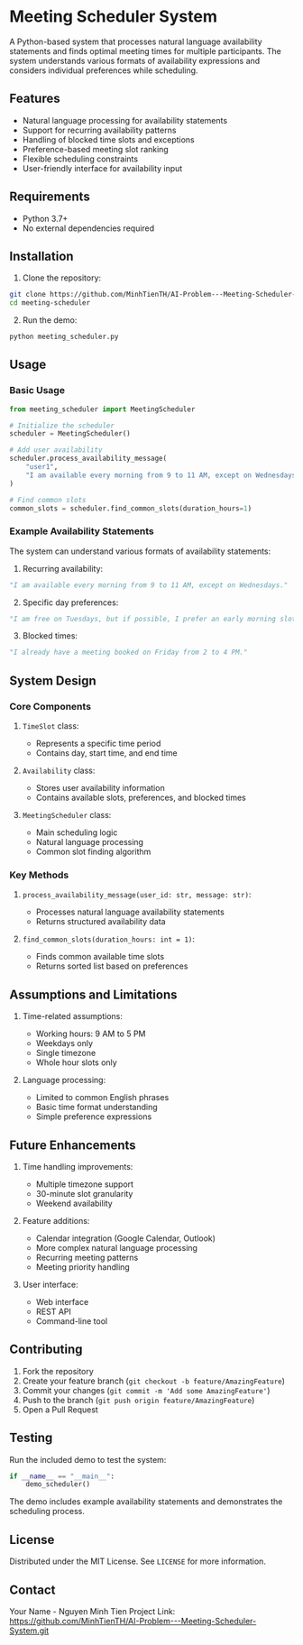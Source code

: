 # Meeting Scheduler System

A Python-based system that processes natural language availability statements and finds optimal meeting times for multiple participants. The system understands various formats of availability expressions and considers individual preferences while scheduling.

## Features

- Natural language processing for availability statements
- Support for recurring availability patterns
- Handling of blocked time slots and exceptions
- Preference-based meeting slot ranking
- Flexible scheduling constraints
- User-friendly interface for availability input

## Requirements

- Python 3.7+
- No external dependencies required

## Installation

1. Clone the repository:
```bash
git clone https://github.com/MinhTienTH/AI-Problem---Meeting-Scheduler-System.git
cd meeting-scheduler
```

2. Run the demo:
```bash
python meeting_scheduler.py
```

## Usage

### Basic Usage

```python
from meeting_scheduler import MeetingScheduler

# Initialize the scheduler
scheduler = MeetingScheduler()

# Add user availability
scheduler.process_availability_message(
    "user1",
    "I am available every morning from 9 to 11 AM, except on Wednesdays."
)

# Find common slots
common_slots = scheduler.find_common_slots(duration_hours=1)
```

### Example Availability Statements

The system can understand various formats of availability statements:

1. Recurring availability:
```python
"I am available every morning from 9 to 11 AM, except on Wednesdays."
```

2. Specific day preferences:
```python
"I am free on Tuesdays, but if possible, I prefer an early morning slot."
```

3. Blocked times:
```python
"I already have a meeting booked on Friday from 2 to 4 PM."
```

## System Design

### Core Components

1. `TimeSlot` class:
   - Represents a specific time period
   - Contains day, start time, and end time

2. `Availability` class:
   - Stores user availability information
   - Contains available slots, preferences, and blocked times

3. `MeetingScheduler` class:
   - Main scheduling logic
   - Natural language processing
   - Common slot finding algorithm

### Key Methods

1. `process_availability_message(user_id: str, message: str)`:
   - Processes natural language availability statements
   - Returns structured availability data

2. `find_common_slots(duration_hours: int = 1)`:
   - Finds common available time slots
   - Returns sorted list based on preferences

## Assumptions and Limitations

1. Time-related assumptions:
   - Working hours: 9 AM to 5 PM
   - Weekdays only
   - Single timezone
   - Whole hour slots only

2. Language processing:
   - Limited to common English phrases
   - Basic time format understanding
   - Simple preference expressions

## Future Enhancements

1. Time handling improvements:
   - Multiple timezone support
   - 30-minute slot granularity
   - Weekend availability

2. Feature additions:
   - Calendar integration (Google Calendar, Outlook)
   - More complex natural language processing
   - Recurring meeting patterns
   - Meeting priority handling

3. User interface:
   - Web interface
   - REST API
   - Command-line tool

## Contributing

1. Fork the repository
2. Create your feature branch (`git checkout -b feature/AmazingFeature`)
3. Commit your changes (`git commit -m 'Add some AmazingFeature'`)
4. Push to the branch (`git push origin feature/AmazingFeature`)
5. Open a Pull Request

## Testing

Run the included demo to test the system:

```python
if __name__ == "__main__":
    demo_scheduler()
```

The demo includes example availability statements and demonstrates the scheduling process.

## License

Distributed under the MIT License. See `LICENSE` for more information.

## Contact

Your Name - Nguyen Minh Tien
Project Link: https://github.com/MinhTienTH/AI-Problem---Meeting-Scheduler-System.git